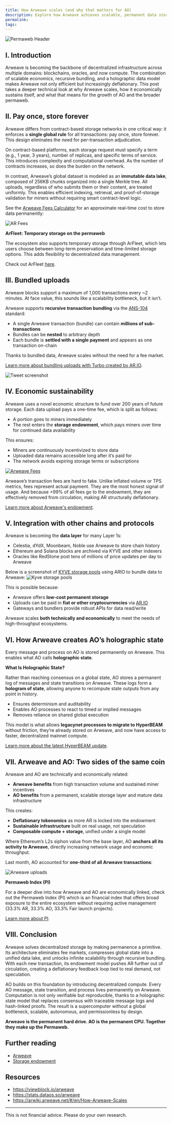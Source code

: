 ```yaml
---
title: How Arweave scales (and why that matters for AO)
description: Explore how Arweave achieves scalable, permanent data storage through bundled uploads and sustainable economics, and why it’s powering the future of decentralized compute with AO.
permalink:
tags:
---
```


![Permaweb Header](/static/images/arweave-scales-header.png)

## I. Introduction

Arweave is becoming the backbone of decentralized infrastructure across multiple domains: blockchains, oracles, and now compute. The combination of scalable economics, recursive bundling, and a holographic data model makes Arweave not only efficient but increasingly deflationary. This post takes a deeper technical look at why Arweave scales, how it economically sustains itself, and what that means for the growth of AO and the broader permaweb.

## II. Pay once, store forever

Arweave differs from contract-based storage networks in one critical way: it enforces a **single global rule** for all transactions: pay once, store forever. This design eliminates the need for per-transaction adjudication.

On contract-based platforms, each storage request must specify a term (e.g., 1 year, 3 years), number of replicas, and specific terms of service. This introduces complexity and computational overhead. As the number of contracts increases, so does the burden on the network.

In contrast, Arweave’s global dataset is modeled as an **immutable data lake**, composed of 256KB chunks organized into a single Merkle tree. All uploads, regardless of who submits them or their content, are treated uniformly. This enables efficient indexing, retrieval, and proof-of-storage validation for miners without requiring smart contract-level logic.

See the [Arweave Fees Calculator](https://ar-fees.arweave.net/) for an approximate real-time cost to store data permanently:

![AR Fees](/static/images/ar-fees.png)

**ArFleet: Temporary storage on the permaweb**

The ecosystem also supports temporary storage through ArFleet, which lets users choose between long-term preservation and time-limited storage options. This adds flexibility to decentralized data management.

Check out ArFleet [here](https://arfleet.arweave.net/).

## III. Bundled uploads

Arweave blocks support a maximum of 1,000 transactions every ~2 minutes. At face value, this sounds like a scalability bottleneck, but it isn’t.

Arweave supports **recursive transaction bundling** via the [ANS-104](https://github.com/ArweaveTeam/arweave-standards/blob/master/ans/ANS-104.md) standard:

- A single Arweave transaction (bundle) can contain **millions of sub-transactions**
- Bundles can be **nested** to arbitrary depth
- Each bundle is **settled with a single payment** and appears as one transaction on-chain

Thanks to bundled data, Arweave scales without the need for a fee market.

[Learn more about bundling uploads with Turbo created by AR.IO](https://docs.ardrive.io/docs/turbo/what-is-turbo.html).

<div class="tweet-container">
  <img src="https://ywf3l7fxjxdjsdyrpm3i773v44vpapkhrlel2n2323n5myhicqsa.arweave.net/xYu1_LdNxpkPEXs2j_915yrwPUeKyL03W9bb1mDoFCQ" alt="Tweet screenshot"></div>
  
## IV. Economic sustainability

Arweave uses a novel economic structure to fund over 200 years of future storage. Each data upload pays a one-time fee, which is split as follows:

- A portion goes to miners immediately
- The rest enters the **storage endowment**, which pays miners over time for continued data availability

This ensures:

- Miners are continuously incentivized to store data
- Uploaded data remains accessible long after it’s paid for
- The network avoids expiring storage terms or subscriptions

<div class="tweet-container">
  <a href="https://x.com/allquantor/status/1901747821277044951">
    <img src="/static/images/fees-tweet.png" alt="Arweave Fees">
  </a>
</div>

Arweave’s transaction fees are hard to fake. Unlike inflated volume or TPS metrics, fees represent actual payment. They are the most honest signal of usage. And because >99% of all fees go to the endowment, they are effectively removed from circulation, making AR structurally deflationary.

[Learn more about Arweave's endowment](storage-endowment-explained.md).

## V. Integration with other chains and protocols

Arweave is becoming the **data layer** for many Layer 1s:

- Celestia, dYdX, Moonbeam, Noble use Arweave to store chain history
- Ethereum and Solana blocks are archived via KYVE and other indexers
- Oracles like RedStone post tens of millions of price updates per day to Arweave

Below is a screenshot of [KYVE storage pools](https://app.kyve.network/#/pools) using ARIO to bundle data to Arweave:
![Kyve storage pools](/static/images/kyve.png)

This is possible because:

- Arweave offers **low-cost permanent storage**
- Uploads can be paid in **fiat or other cryptocurrencies** via [AR.IO](https://x.com/ar_io_network)
- Gateways and bundlers provide robust APIs for data read/write

Arweave scales **both technically and economically** to meet the needs of high-throughput ecosystems.

## VI. How Arweave creates AO’s holographic state

Every message and process on AO is stored permanently on Arweave. This enables what AO calls **holographic state**.

**What Is Holographic State?**

Rather than reaching consensus on a global state, AO stores a permanent log of messages and state transitions on Arweave. These logs form a **hologram of state**, allowing anyone to recompute state outputs from any point in history.

- Ensures determinism and auditability
- Enables AO processes to react to timed or implied messages
- Removes reliance on shared global execution

This model is what allows **legacynet processes to migrate to HyperBEAM** without friction, they’re already stored on Arweave, and now have access to faster, decentralized mainnet compute.

[Learn more about the latest HyperBEAM update](hyperbeam-milestone-3.md).

## VII. Arweave and AO: Two sides of the same coin

Arweave and AO are technically and economically related:

- **Arweave benefits** from high transaction volume and sustained miner incentives
- **AO benefits** from a permanent, scalable storage layer and mature data infrastructure

This creates:

- **Deflationary tokenomics** as more AR is locked into the endowment
- **Sustainable infrastructure** built on real usage, not speculation
- **Composable compute + storage**, unified under a single model

Where Ethereum’s L2s siphon value from the base layer, AO **anchors all its activity to Arweave**, directly increasing network usage and economic throughput.

Last month, AO accounted for **one-third of all Arweave transactions**:

![Arweave uploads](/static/images/arweave-tx.png)

**Permaweb Index (PI)**

For a deeper dive into how Arweave and AO are economically linked, check out the Permaweb Index (PI) which is an financial index that offers broad exposure to the entire ecosystem without requiring active management (33.3% AR, 33.3% AO, 33.3% Fair launch projects).

[Learn more about PI](permaweb-index.md).

## VIII. Conclusion

Arweave solves decentralized storage by making permanence a primitive. Its architecture eliminates fee markets, compresses global state into a unified data lake, and unlocks infinite scalability through recursive bundling. With each new transaction, its endowment model pushes AR further out of circulation, creating a deflationary feedback loop tied to real demand, not speculation.

AO builds on this foundation by introducing decentralized compute. Every AO message, state transition, and process lives permanently on Arweave. Computation is not only verifiable but reproducible, thanks to a holographic state model that replaces consensus with traceable message logs and hash-linked proofs. The result is a supercomputer without a global bottleneck, scalable, autonomous, and permissionless by design.

**Arweave is the permanent hard drive. AO is the permanent CPU. Together they make up the Permaweb.**

## Further reading

- [Arweave](reference/arweave.md)
- [Storage endowment](storage-endowment-explained.md)

## Resources

- https://viewblock.io/arweave
- https://stats.dataos.so/arweave
- https://arwiki.arweave.net/#/en/How-Arweave-Scales

---

This is not financial advice. Please do your own research.
